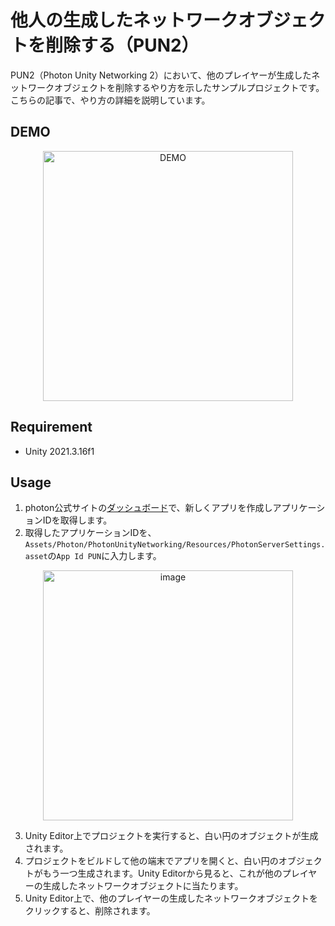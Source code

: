 # 他人の生成したネットワークオブジェクトを削除する（PUN2）
PUN2（Photon Unity Networking 2）において、他のプレイヤーが生成したネットワークオブジェクトを削除するやり方を示したサンプルプロジェクトです。
こちらの記事で、やり方の詳細を説明しています。

## DEMO
<p align="center">
  <img width="400" alt="DEMO" src="https://github.com/ekito-station/destroy-network-object/assets/63796528/868c8c1f-b59e-4519-8ec6-4b3e99186f5d">
</p>

## Requirement
- Unity 2021.3.16f1

## Usage
1. photon公式サイトの[ダッシュボード](https://dashboard.photonengine.com/ja-jp)で、新しくアプリを作成しアプリケーションIDを取得します。
2. 取得したアプリケーションIDを、`Assets/Photon/PhotonUnityNetworking/Resources/PhotonServerSettings.asset`の`App Id PUN`に入力します。
<p align="center">
  <img width="400" alt="image" src="https://github.com/ekito-station/destroy-network-object/assets/63796528/01ec9a08-579c-4245-a160-99aa6ff0b304">
</p>

3. Unity Editor上でプロジェクトを実行すると、白い円のオブジェクトが生成されます。
4. プロジェクトをビルドして他の端末でアプリを開くと、白い円のオブジェクトがもう一つ生成されます。Unity Editorから見ると、これが他のプレイヤーの生成したネットワークオブジェクトに当たります。
5. Unity Editor上で、他のプレイヤーの生成したネットワークオブジェクトをクリックすると、削除されます。
